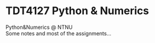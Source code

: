 # TDT4127 Python & Numerics
Python&amp;Numerics @ NTNU
<br>
Some notes and most of the  assignments...
